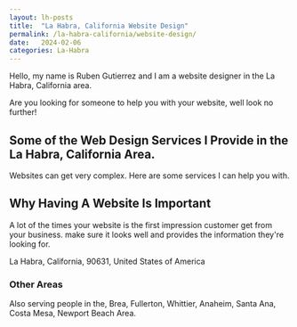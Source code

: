 ```yaml
---
layout: lh-posts
title:  "La Habra, California Website Design"
permalink: /la-habra-california/website-design/
date:   2024-02-06
categories: La-Habra
---
```


Hello, my name is Ruben Gutierrez and I am a website designer in the La Habra, California area.

Are you looking for someone to help you with your website, well look no further!

## Some of the Web Design Services I Provide in the La Habra, California Area.
Websites can get very complex.  Here are some services I can help you with.

## Why Having A Website Is Important
A lot of the times your website is the first impression customer get from your business. make sure it looks well and provides the information they're looking for.

La Habra, California, 90631, United States of America

### Other Areas
Also serving people in the, Brea, Fullerton, Whittier, Anaheim, Santa Ana, Costa Mesa, Newport Beach Area.